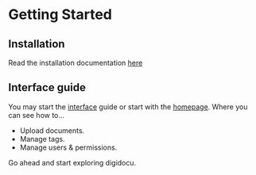 # Getting Started

## Installation
 Read the installation documentation [here](../dev/install.md)

## Interface guide
You may start the [interface](interface/README.md) guide or start with the [homepage](interface/home.md).
Where you can see how to...
 - Upload documents.
 - Manage tags.
 - Manage users & permissions.
 
Go ahead and start exploring digidocu.
